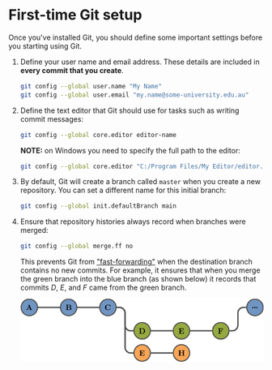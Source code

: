 # First-time Git setup

Once you've installed Git, you should define some important settings before you starting using Git.

1. Define your user name and email address.
   These details are included in **every commit that you create**.

   ```sh
   git config --global user.name "My Name"
   git config --global user.email "my.name@some-university.edu.au"
   ```
2. Define the text editor that Git should use for tasks such as writing commit messages:

   ```sh
   git config --global core.editor editor-name
   ```

   **NOTE:** on Windows you need to specify the full path to the editor:

   ```sh
   git config --global core.editor "C:/Program Files/My Editor/editor.exe"
   ```
3. By default, Git will create a branch called `master` when you create a new repository.
   You can set a different name for this initial branch:

   ```sh
   git config --global init.defaultBranch main
   ```

4. Ensure that repository histories always record when branches were merged:

   ```sh
   git config --global merge.ff no
   ```

   This prevents Git from ["fast-forwarding"](https://www.atlassian.com/git/tutorials/using-branches/git-merge) when the destination branch contains no new commits.
   For example, it ensures that when you merge the green branch into the blue branch (as shown below) it records that commits *D*, *E*, and *F* came from the green branch.

   ![Merged branch](../version-control/branch-3.png)
